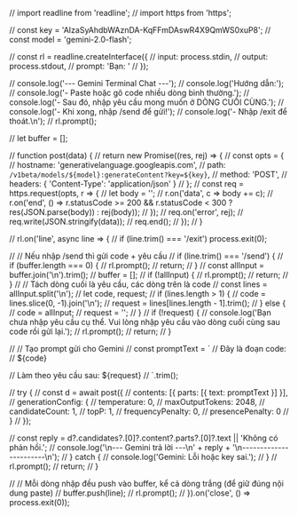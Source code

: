 // import readline from 'readline';
// import https from 'https';

// const key = 'AIzaSyAhdbWAznDA-KqFFmDAswR4X9QmWS0xuP8';
// const model = 'gemini-2.0-flash';

// const rl = readline.createInterface({
//   input: process.stdin,
//   output: process.stdout,
//   prompt: 'Bạn: '
// });

// console.log('--- Gemini Terminal Chat ---');
// console.log('Hướng dẫn:');
// console.log('- Paste hoặc gõ code nhiều dòng bình thường.');
// console.log('- Sau đó, nhập yêu cầu mong muốn ở DÒNG CUỐI CÙNG.');
// console.log('- Khi xong, nhập /send để gửi!');
// console.log('- Nhập /exit để thoát.\n');
// rl.prompt();

// let buffer = [];

// function post(data) {
//   return new Promise((res, rej) => {
//     const opts = {
//       hostname: 'generativelanguage.googleapis.com',
//       path: `/v1beta/models/${model}:generateContent?key=${key}`,
//       method: 'POST',
//       headers: { 'Content-Type': 'application/json' }
//     };
//     const req = https.request(opts, r => {
//       let body = '';
//       r.on('data', c => body += c);
//       r.on('end', () => r.statusCode >= 200 && r.statusCode < 300 ? res(JSON.parse(body)) : rej(body));
//     });
//     req.on('error', rej);
//     req.write(JSON.stringify(data));
//     req.end();
//   });
// }

// rl.on('line', async line => {
//   if (line.trim() === '/exit') process.exit(0);

//   // Nếu nhập /send thì gửi code + yêu cầu
//   if (line.trim() === '/send') {
//     if (buffer.length === 0) {
//       rl.prompt();
//       return;
//     }
//     const allInput = buffer.join('\n').trim();
//     buffer = [];
//     if (!allInput) {
//       rl.prompt();
//       return;
//     }
//     // Tách dòng cuối là yêu cầu, các dòng trên là code
//     const lines = allInput.split('\n');
//     let code, request;
//     if (lines.length > 1) {
//       code = lines.slice(0, -1).join('\n');
//       request = lines[lines.length - 1].trim();
//     } else {
//       code = allInput;
//       request = '';
//     }
//     if (!request) {
//       console.log('Bạn chưa nhập yêu cầu cụ thể. Vui lòng nhập yêu cầu vào dòng cuối cùng sau code rồi gửi lại.');
//       rl.prompt();
//       return;
//     }

//     // Tạo prompt gửi cho Gemini
//     const promptText = `
// Đây là đoạn code:
// ${code}

// Làm theo yêu cầu sau: ${request}
// `.trim();

//     try {
//       const d = await post({
//         contents: [{ parts: [{ text: promptText }] }],
//         generationConfig: {
//           temperature: 0,
//           maxOutputTokens: 2048,
//           candidateCount: 1,
//           topP: 1,
//           frequencyPenalty: 0,
//           presencePenalty: 0
//         }
//       });

//       const reply = d?.candidates?.[0]?.content?.parts?.[0]?.text || 'Không có phản hồi.';
//       console.log('\n--- Gemini trả lời ---\n' + reply + '\n-----------------------\n');
//     } catch {
//       console.log('Gemini: Lỗi hoặc key sai.');
//     }
//     rl.prompt();
//     return;
//   }

//   // Mỗi dòng nhập đều push vào buffer, kể cả dòng trắng (để giữ đúng nội dung paste)
//   buffer.push(line);
//   rl.prompt();
// }).on('close', () => process.exit(0));
